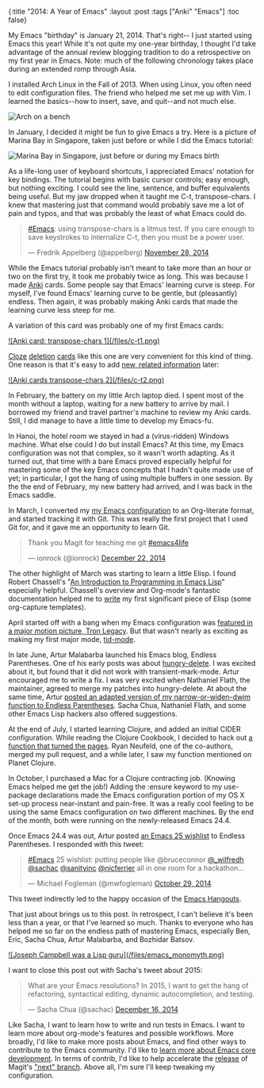 {:title "2014: A Year of Emacs"
 :layout :post
 :tags ["Anki" "Emacs"]
 :toc false}

My Emacs "birthday" is January 21, 2014. That's right-- I just started using Emacs this year! While it's not quite my one-year birthday, I thought I'd take advantage of the annual review blogging tradition to do a retrospective on my first year in Emacs. Note: much of the following chronology takes place during an extended romp through Asia.

I installed Arch Linux in the Fall of 2013. When using Linux, you often need to edit configuration files. The friend who helped me set me up with Vim. I learned the basics--how to insert, save, and quit--and not much else.

![Arch on a bench](/files/seattle_arch.jpg)

In January, I decided it might be fun to give Emacs a try. Here is a picture of Marina Bay in Singapore, taken just before or while I did the Emacs tutorial:

![Marina Bay in Singapore, just before or during my Emacs birth](/files/singapore_emacs.jpg)

As a life-long user of keyboard shortcuts, I appreciated Emacs' notation for key bindings. The tutorial begins with basic cursor controls; easy enough, but nothing exciting. I could see the line, sentence, and buffer equivalents being useful. But my jaw dropped when it taught me C-t, transpose-chars. I knew that mastering just that command would probably save me a lot of pain and typos, and that was probably the least of what Emacs could do.

<blockquote class="twitter-tweet" lang="en"><p><a href="https://twitter.com/hashtag/Emacs?src=hash">#Emacs</a>: using transpose-chars is a litmus test. If you care enough to save keystrokes to internalize C-t, then you must be a power user.</p>&mdash; Fredrik Appelberg (@appelberg) <a href="https://twitter.com/appelberg/status/538282100911529984">November 28, 2014</a></blockquote>
<script async src="//platform.twitter.com/widgets.js" charset="utf-8"></script>

While the Emacs tutorial probably isn't meant to take more than an hour or two on the first try, it took me probably twice as long. This was because I made [Anki](http://ankisrs.net/) cards. Some people say that Emacs' learning curve is steep. For myself, I've found Emacs' learning curve to be gentle, but (pleasantly) endless. Then again, it was probably making Anki cards that made the learning curve less steep for me.

A variation of this card was probably one of my first Emacs cards:

<a href="https://books.google.com/books?id=eoI7dNY1d0YC&printsec=frontcover&dq=learning+gnu+emacs&hl=en&sa=X&ei=EcWhVLq1CIbQggTWhYKYCw&ved=0CB8Q6AEwAA#v=onepage&q=most%20common%20typo&f=false">
![Anki card: transpose-chars 1](/files/c-t1.png)
</a>

[Cloze](https://en.wikipedia.org/wiki/Cloze_test) [deletion](http://www.supermemo.com/articles/20rules.htm) [cards](http://ankisrs.net/docs/manual.html#cloze-deletion) like this one are very convenient for this kind of thing. One reason is that it's easy to add [new, related information](https://twitter.com/camdez/status/543953065645076481) later:

<a href="https://twitter.com/camdez/status/543953065645076481">
![Anki cards transpose-chars 2](/files/c-t2.png)
</a>

In February, the battery on my little Arch laptop died. I spent most of the month without a laptop, waiting for a new battery to arrive by mail. I borrowed my friend and travel partner's machine to review my Anki cards. Still, I did manage to have a little time to develop my Emacs-fu.

In Hanoi, the hotel room we stayed in had a (virus-ridden) Windows machine. What else could I do but install Emacs? At this time, my Emacs configuration was not that complex, so it wasn't worth adapting. As it turned out, that time with a bare Emacs proved especially helpful for mastering some of the key Emacs concepts that I hadn't quite made use of yet; in particular, I got the hang of using multiple buffers in one session. By the the end of February, my new battery had arrived, and I was back in the Emacs saddle. 

In March, I converted my [my Emacs configuration](https://github.com/mwfogleman/config/blob/master/home/.emacs.d/michael.org) to an Org-literate format, and started tracking it with Git. This was really the first project that I used Git for, and it gave me an opportunity to learn Git.

<blockquote class="twitter-tweet" lang="en"><p>Thank you Magit for teaching me git <a href="https://twitter.com/hashtag/emacs4life?src=hash">#emacs4life</a></p>&mdash; ionrock (@ionrock) <a href="https://twitter.com/ionrock/status/547076969754415104">December 22, 2014</a></blockquote>
<script async src="//platform.twitter.com/widgets.js" charset="utf-8"></Script>

The other highlight of March was starting to learn a little Elisp. I found Robert Chassell's "[An Introduction to Programming in Emacs Lisp](https://www.gnu.org/software/emacs/manual/html_node/eintr/index.html)" especially helpful. Chassell's overview and Org-mode's fantastic documentation helped me to [write](https://twitter.com/mwfogleman/status/442611399206789120) my first significant piece of Elisp (some org-capture templates).

April started off with a bang when my Emacs configuration was [featured in a major motion picture, Tron Legacy](http://jtnimoy.com/blogs/projects/14881671). But that wasn't nearly as exciting as making my first major mode, [tid-mode](https://github.com/mwfogleman/tid-mode).

In late June, Artur Malabarba launched his Emacs blog, Endless Parentheses. One of his early posts was about [hungry-delete](http://endlessparentheses.com/hungry-delete-mode.html). I was excited about it, but found that it did not work with transient-mark-mode. Artur encouraged me to write a fix. I was very excited when Nathaniel Flath, the maintainer, agreed to merge my patches into hungry-delete. At about the same time, Artur [posted an adapted version of my narrow-or-widen-dwim function to Endless Parentheses](http://endlessparentheses.com/emacs-narrow-or-widen-dwim.html). Sacha Chua, Nathaniel Flath, and some other Emacs Lisp hackers also offered suggestions.

At the end of July, I started learning Clojure, and added an initial CIDER configuration. While reading the Clojure Cookbook, I decided to hack out [a function that turned the pages](https://github.com/clojure-cookbook/clojure-cookbook#exploring-the-book). Ryan Neufeld, one of the co-authors, merged my pull request, and a while later, I saw my function mentioned on Planet Clojure.

In October, I purchased a Mac for a Clojure contracting job. (Knowing Emacs helped me get the job!) Adding the :ensure keyword to my use-package declarations made the Emacs configuration portion of my OS X set-up process near-instant and pain-free. It was a really cool feeling to be using the same Emacs configuration on two different machines. By the end of the month, both were running on the newly-released Emacs 24.4.

Once Emacs 24.4 was out, Artur posted [an Emacs 25 wishlist](http://endlessparentheses.com/big-things-to-expect-from-emacs-25.html) to Endless Parentheses. I responded with this tweet:

<blockquote class="twitter-tweet" lang="en"><p><a href="https://twitter.com/hashtag/Emacs?src=hash">#Emacs</a> 25 wishlist: putting people like @bruceconnor <a href="https://twitter.com/_wilfredh">@_wilfredh</a> <a href="https://twitter.com/sachac">@sachac</a> <a href="https://twitter.com/sanityinc">@sanityinc</a> <a href="https://twitter.com/nicferrier">@nicferrier</a> all in one room for a hackathon...</p>&mdash; Michael Fogleman (@mwfogleman) <a href="https://twitter.com/mwfogleman/status/527430311836418048">October 29, 2014</a></blockquote>
<script async src="//platform.twitter.com/widgets.js" charset="utf-8"></script>

This tweet indirectly led to the happy occasion of the [Emacs Hangouts](http://sachachua.com/blog/2014/10/emacs-hangout-notes/).

That just about brings us to this post. In retrospect, I can't believe it's been less than a year, or that I've learned so much. Thanks to everyone who has helped me so far on the endless path of mastering Emacs, especially Ben, Eric, Sacha Chua, Artur Malabarba, and Bozhidar Batsov.

<a href="https://en.wikipedia.org/wiki/Monomyth">
![Joseph Campbell was a Lisp guru](/files/emacs_monomyth.png)
</a>

I want to close this post out with Sacha's tweet about 2015:

<blockquote class="twitter-tweet" lang="en"><p>What are your Emacs resolutions? In 2015, I want to get the hang of refactoring, syntactical editing, dynamic autocompletion, and testing.</p>&mdash; Sacha Chua (@sachac) <a href="https://twitter.com/sachac/status/544676125478096897">December 16, 2014</a></blockquote>
<script async src="//platform.twitter.com/widgets.js" charset="utf-8"></script>

Like Sacha, I want to learn how to write and run tests in Emacs. I want to learn more about org-mode's features and possible workflows. More broadly, I'd like to make more posts about Emacs, and find other ways to contribute to the Emacs community. I'd like to [learn more about Emacs core development](http://lars.ingebrigtsen.no/2014/11/13/welcome-new-emacs-developers/). In terms of contrib, I'd like to help accelerate the [release](https://github.com/magit/magit/issues/1645) of Magit's ["next" branch](https://github.com/magit/magit/tree/next). Above all, I'm sure I'll keep tweaking my configuration.
